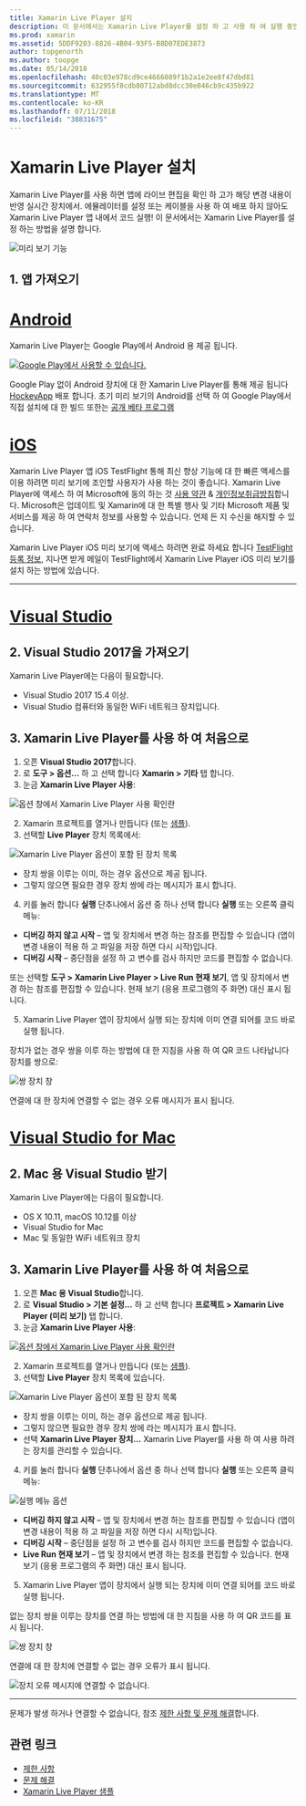```yaml
---
title: Xamarin Live Player 설치
description: 이 문서에서는 Xamarin Live Player를 설정 하 고 사용 하 여 실행 중인 응용 프로그램에 라이브 편집을 확인 하는 방법을 설명 합니다.
ms.prod: xamarin
ms.assetid: 5DDF9203-8826-4B04-93F5-B8D07EDE3873
author: topgenorth
ms.author: toopge
ms.date: 05/14/2018
ms.openlocfilehash: 40c03e978cd9ce4666089f1b2a1e2ee8f47dbd81
ms.sourcegitcommit: 632955f8cdb80712abd8dcc30e046cb9c435b922
ms.translationtype: MT
ms.contentlocale: ko-KR
ms.lasthandoff: 07/11/2018
ms.locfileid: "38831675"
---
```

# <a name="xamarin-live-player-setup"></a>Xamarin Live Player 설치

Xamarin Live Player를 사용 하면 앱에 라이브 편집을 확인 하 고가 해당 변경 내용이 반영 실시간 장치에서. 에뮬레이터를 설정 또는 케이블을 사용 하 여 배포 하지 않아도 Xamarin Live Player 앱 내에서 코드 실행! 이 문서에서는 Xamarin Live Player를 설정 하는 방법을 설명 합니다.

![미리 보기 기능](~/media/shared/preview.png)

## <a name="1-get-the-app"></a>1. 앱 가져오기

# <a name="androidtabandroid"></a>[Android](#tab/android)

Xamarin Live Player는 Google Play에서 Android 용 제공 됩니다.

[ ![Google Play에서 사용할 수 있습니다.](install-images/google-play-badge.png)](https://play.google.com/store/apps/details?id=com.xamarin.live)

Google Play 없이 Android 장치에 대 한 Xamarin Live Player를 통해 제공 됩니다 [HockeyApp](https://aka.ms/xlp-hockeyapp) 배포 합니다. 초기 미리 보기의 Android를 선택 하 여 Google Play에서 직접 설치에 대 한 빌드 또한는 [공개 베타 프로그램](https://play.google.com/apps/testing/com.xamarin.live)

# <a name="iostabios"></a>[iOS](#tab/ios)

Xamarin Live Player 앱 iOS TestFlight 통해 최신 향상 기능에 대 한 빠른 액세스를 이용 하려면 미리 보기에 조인할 사용자가 사용 하는 것이 좋습니다. Xamarin Live Player에 액세스 하 여 Microsoft에 동의 하는 것 [사용 약관](https://www.microsoft.com/en-us/legal/intellectualproperty/copyright/default.aspx) & [개인정보취급방침](https://privacy.microsoft.com/en-us/privacystatement)합니다. Microsoft은 업데이트 및 Xamarin에 대 한 특별 행사 및 기타 Microsoft 제품 및 서비스를 제공 하 여 연락처 정보를 사용할 수 있습니다. 언제 든 지 수신을 해지할 수 있습니다.

Xamarin Live Player iOS 미리 보기에 액세스 하려면 완료 하세요 합니다 [TestFlight 등록 정보](https://fastring.xamarinliveplayer.com/), 지나면 받게 메일이 TestFlight에서 Xamarin Live Player iOS 미리 보기를 설치 하는 방법에 있습니다.

-----

# <a name="visual-studiotabwindows"></a>[Visual Studio](#tab/windows)

## <a name="2-get-visual-studio-2017"></a>2. Visual Studio 2017을 가져오기

Xamarin Live Player에는 다음이 필요합니다.

- Visual Studio 2017 15.4 이상.
- Visual Studio 컴퓨터와 동일한 WiFi 네트워크 장치입니다.

## <a name="3-using-xamarin-live-player-for-the-first-time"></a>3. Xamarin Live Player를 사용 하 여 처음으로

1. 오픈 **Visual Studio 2017**합니다.
2. 로 **도구 > 옵션...**  하 고 선택 합니다 **Xamarin > 기타** 탭 합니다.
3. 눈금 **Xamarin Live Player 사용**:

  ![옵션 창에서 Xamarin Live Player 사용 확인란](install-images/vs2017-options.png)

2. Xamarin 프로젝트를 열거나 만듭니다 (또는 [샘플](~/tools/live-player/samples.md)).
3. 선택할 **Live Player** 장치 목록에서:

  ![Xamarin Live Player 옵션이 포함 된 장치 목록](install-images/devices-empty-windows.png)

  * 장치 쌍을 이루는 이미, 하는 경우 옵션으로 제공 됩니다.
  * 그렇지 않으면 필요한 경우 장치 쌍에 라는 메시지가 표시 합니다.
4. 키를 눌러 합니다 **실행** 단추나에서 옵션 중 하나 선택 합니다 **실행** 또는 오른쪽 클릭 메뉴:

  - **디버깅 하지 않고 시작** – 앱 및 장치에서 변경 하는 참조를 편집할 수 있습니다 (앱이 변경 내용이 적용 하 고 파일을 저장 하면 다시 시작)입니다.
  - **디버깅 시작** – 중단점을 설정 하 고 변수를 검사 하지만 코드를 편집할 수 없습니다.

  또는 선택할 **도구 > Xamarin Live Player > Live Run 현재 보기**, 앱 및 장치에서 변경 하는 참조를 편집할 수 있습니다. 현재 보기 (응용 프로그램의 주 화면) 대신 표시 됩니다.

5. Xamarin Live Player 앱이 장치에서 실행 되는 장치에 이미 연결 되어를 코드 바로 실행 됩니다.

  장치가 없는 경우 쌍을 이루 하는 방법에 대 한 지침을 사용 하 여 QR 코드 나타납니다 장치를 쌍으로:

  ![쌍 장치 창](install-images/manage-empty-windows.png)

  연결에 대 한 장치에 연결할 수 없는 경우 오류 메시지가 표시 됩니다.

# <a name="visual-studio-for-mactabmacos"></a>[Visual Studio for Mac](#tab/macos)

## <a name="2-get-visual-studio-for-mac"></a>2. Mac 용 Visual Studio 받기

Xamarin Live Player에는 다음이 필요합니다.

- OS X 10.11, macOS 10.12를 이상
- Visual Studio for Mac
- Mac 및 동일한 WiFi 네트워크 장치

## <a name="3-using-xamarin-live-player-for-the-first-time"></a>3. Xamarin Live Player를 사용 하 여 처음으로

1. 오픈 **Mac 용 Visual Studio**합니다.
2. 로 **Visual Studio > 기본 설정...**  하 고 선택 합니다 **프로젝트 > Xamarin Live Player (미리 보기)** 탭 합니다.
3. 눈금 **Xamarin Live Player 사용**:

  [![옵션 창에서 Xamarin Live Player 사용 확인란](install-images/vsmac-options-sml.png)](install-images/vsmac-options.png#lightbox)

2. Xamarin 프로젝트를 열거나 만듭니다 (또는 [샘플](~/tools/live-player/samples.md)).
3. 선택할 **Live Player** 장치 목록에 있습니다.

  ![Xamarin Live Player 옵션이 포함 된 장치 목록](install-images/devices.png)

  * 장치 쌍을 이루는 이미, 하는 경우 옵션으로 제공 됩니다.
  * 그렇지 않으면 필요한 경우 장치 쌍에 라는 메시지가 표시 합니다.
  * 선택 **Xamarin Live Player 장치...**  Xamarin Live Player를 사용 하 여 사용 하려는 장치를 관리할 수 있습니다.

4. 키를 눌러 합니다 **실행** 단추나에서 옵션 중 하나 선택 합니다 **실행** 또는 오른쪽 클릭 메뉴:

  ![실행 메뉴 옵션](install-images/run-menu.png)

  - **디버깅 하지 않고 시작** – 앱 및 장치에서 변경 하는 참조를 편집할 수 있습니다 (앱이 변경 내용이 적용 하 고 파일을 저장 하면 다시 시작)입니다.
  - **디버깅 시작** – 중단점을 설정 하 고 변수를 검사 하지만 코드를 편집할 수 없습니다.
  - **Live Run 현재 보기** – 앱 및 장치에서 변경 하는 참조를 편집할 수 있습니다. 현재 보기 (응용 프로그램의 주 화면) 대신 표시 됩니다.

5. Xamarin Live Player 앱이 장치에서 실행 되는 장치에 이미 연결 되어를 코드 바로 실행 됩니다.

  없는 장치 쌍을 이루는 장치를 연결 하는 방법에 대 한 지침을 사용 하 여 QR 코드를 표시 됩니다.

  ![쌍 장치 창](install-images/manage-empty.png)

  연결에 대 한 장치에 연결할 수 없는 경우 오류가 표시 됩니다.

  ![장치 오류 메시지에 연결할 수 없습니다.](install-images/error-cannot-connect.png)


-----

문제가 발생 하거나 연결할 수 없습니다, 참조 [제한 사항 및 문제 해결](~/tools/live-player/troubleshooting.md)합니다.


## <a name="related-links"></a>관련 링크

- [제한 사항](~/tools/live-player/limitations.md)
- [문제 해결](~/tools/live-player/troubleshooting.md)
- [Xamarin Live Player 샘플](~/tools/live-player/samples.md)
